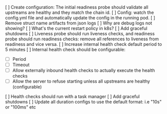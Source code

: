[ ] Create configuration: The initial readiness probe should validate all upstreams are healthy and they match the chain id.
[ ] Config: watch the config.yml file and automatically update the config in the running pod.
[ ] Remove struct name artifacts from json logs
[ ] Why are debug logs not showing?
[ ] What's the current restart policy in k8s?
[ ] Add graceful shutdowns
[ ] Liveness probe should run liveness checks, and readiness probe should run readiness checks: remove all references to liveness from readiness and vice versa.
[ ] Increase internal health check default period to 5 minutes
[ ] Internal health check should be configurable:

- [ ] Period
- [ ] Timeout
- [ ] Allow externally inbound health checks to actually execute the health checks
- [ ] Allow the server to refuse starting unless all upstreams are healthy (configurable)

[ ] Health checks should run with a task manager
[ ] Add graceful shutdowns
[ ] Update all duration configs to use the default format: i.e "10s" or "100ms" etc
